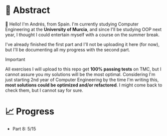 # 💬 Abstract

👋 Hello! I'm Andrés, from Spain. I'm currently studying Computer Engineering at the **University of Murcia**, and since I'll be studying OOP next year, I thought I could entertain myself with a course on the summer break.

I've already finished the first part and I'll not be uploading it here (for now), but I'll be documenting all my progress with the second part.

> [!IMPORTANT]
> All exercises I will upload to this repo get **100% passing tests** on TMC, but I cannot assure you my solutions will be the most optimal. Considering I'm just starting 2nd year of Computer Engineering by the time I'm writing this, **most solutions could be optimized and/or refactored**. I might come back to check them, but I cannot say for sure.

# 📈 Progress

- Part 8: 5/15
